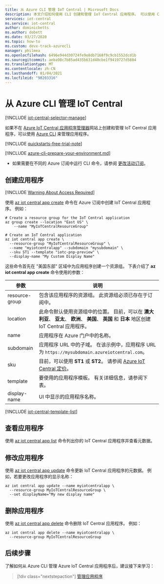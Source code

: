```yaml
---
title: 从 Azure CLI 管理 IoT Central | Microsoft Docs
description: 本文介绍如何使用 CLI 创建和管理 IoT Central 应用程序。 可以使用 CLI 查看、修改和删除应用程序。
services: iot-central
ms.service: iot-central
author: dominicbetts
ms.author: dobett
ms.date: 03/27/2020
ms.topic: how-to
ms.custom: devx-track-azurecli
manager: philmea
ms.openlocfilehash: 6496e944d30724fe9e8db7168f9c9cb1552dcd1b
ms.sourcegitcommit: aeba98c7b85ad435b631d40cbe1f9419727d5884
ms.translationtype: MT
ms.contentlocale: zh-CN
ms.lasthandoff: 01/04/2021
ms.locfileid: "98203316"
---
```

# <a name="manage-iot-central-from-azure-cli"></a>从 Azure CLI 管理 IoT Central

[!INCLUDE [iot-central-selector-manage](../../../includes/iot-central-selector-manage.md)]

如果不在 [Azure IoT Central 应用程序管理器](https://aka.ms/iotcentral)网站上创建和管理 IoT Central 应用程序，可以使用 [Azure CLI](/cli/azure/) 来管理应用程序。

[!INCLUDE [quickstarts-free-trial-note](../../../includes/quickstarts-free-trial-note.md)]

[!INCLUDE [azure-cli-prepare-your-environment.md](../../../includes/azure-cli-prepare-your-environment.md)]

 - 如果需要在不同的 Azure 订阅中运行 CLI 命令，请参阅 [更改活动订阅](/cli/azure/manage-azure-subscriptions-azure-cli?view=azure-cli-latest#change-the-active-subscription&preserve-view=true)。

## <a name="create-an-application"></a>创建应用程序

[!INCLUDE [Warning About Access Required](../../../includes/iot-central-warning-contribitorrequireaccess.md)]

使用 [az iot central app create](/cli/azure/iot/central/app?view=azure-cli-latest#az-iot-central-app-create&preserve-view=true) 命令在 Azure 订阅中创建 IoT Central 应用程序。 例如：

```azurecli-interactive
# Create a resource group for the IoT Central application
az group create --location "East US" \
    --name "MyIoTCentralResourceGroup"
```

```azurecli-interactive
# Create an IoT Central application
az iot central app create \
  --resource-group "MyIoTCentralResourceGroup" \
  --name "myiotcentralapp" --subdomain "mysubdomain" \
  --sku ST1 --template "iotc-pnp-preview" \
  --display-name "My Custom Display Name"
```

这些命令首先在 "美国东部" 区域中为应用程序创建一个资源组。 下表介绍了 **az iot central app create** 命令使用的参数：

| 参数         | 说明 |
| ----------------- | ----------- |
| resource-group    | 包含该应用程序的资源组。 此资源组必须已存在于订阅中。 |
| location          | 此命令默认使用资源组中的位置。 目前，可以在 **澳大利亚**、 **亚太**、 **欧洲**、 **美国**、 **英国** 和 **日本** 地区创建 IoT Central 应用程序。 |
| name              | 应用程序在 Azure 门户中的名称。 |
| subdomain         | 应用程序 URL 中的子域。 在该示例中，应用程序 URL 为 `https://mysubdomain.azureiotcentral.com`。 |
| sku               | 目前，可以使用 **ST1** 或 **ST2**。 请参阅 [Azure IoT Central 定价](https://azure.microsoft.com/pricing/details/iot-central/)。 |
| template          | 要使用的应用程序模板。 有关详细信息，请参阅下表。 |
| display-name      | UI 中显示的应用程序名称。 |

[!INCLUDE [iot-central-template-list](../../../includes/iot-central-template-list.md)]

## <a name="view-your-applications"></a>查看应用程序

使用 [az iot central app list](/cli/azure/iot/central/app?view=azure-cli-latest#az-iot-central-app-list&preserve-view=true) 命令列出你的 IoT Central 应用程序并查看元数据。

## <a name="modify-an-application"></a>修改应用程序

使用 [az iot central app update](/cli/azure/iot/central/app?view=azure-cli-latest#az-iot-central-app-update&preserve-view=true) 命令更新 IoT Central 应用程序的元数据。 例如，若要更改应用程序的显示名称：

```azurecli-interactive
az iot central app update --name myiotcentralapp \
  --resource-group MyIoTCentralResourceGroup \
  --set displayName="My new display name"
```

## <a name="remove-an-application"></a>删除应用程序

使用 [az iot central app delete](/cli/azure/iot/central/app?view=azure-cli-latest#az-iot-central-app-delete&preserve-view=true) 命令删除 IoT Central 应用程序。 例如：

```azurecli-interactive
az iot central app delete --name myiotcentralapp \
  --resource-group MyIoTCentralResourceGroup
```

## <a name="next-steps"></a>后续步骤

了解如何从 Azure CLI 管理 Azure IoT Central 应用程序后，建议接下来学习：

> [!div class="nextstepaction"]
> [管理应用程序](howto-administer.md)
